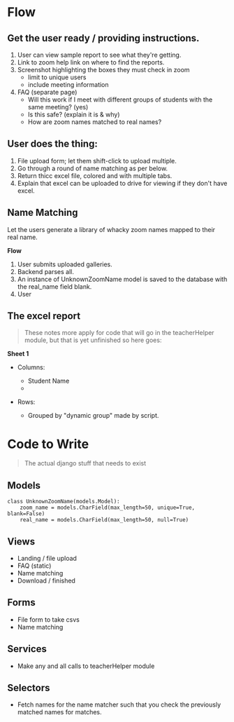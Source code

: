 # Flow

## Get the user ready / providing instructions.

1. User can view sample report to see what they're getting.
2. Link to zoom help link on where to find the reports.
3. Screenshot highlighting the boxes they must check in zoom
    - limit to unique users
    - include meeting information
4. FAQ (separate page)
    - Will this work if I meet with different groups of students with the same meeting? (yes)
    - Is this safe? (explain it is & why)
    - How are zoom names matched to real names?

## User does the thing:

1. File upload form; let them shift-click to upload multiple.
2. Go through a round of name matching as per below.
3. Return thicc excel file, colored and with multiple tabs.
4. Explain that excel can be uploaded to drive for viewing if they don't have
    excel.

## Name Matching

Let the users generate a library of whacky zoom names mapped to their real
name.

**Flow**

1. User submits uploaded galleries.
2. Backend parses all.
3. An instance of UnknownZoomName model is saved to the database with the
    real_name field blank.
4. User 

## The excel report

>These notes more apply for code that will go in the teacherHelper module, but
>that is yet unfinished so here goes:

**Sheet 1**

- Columns:
    - Student Name
    - 

- Rows:
    - Grouped by "dynamic group" made by script.

# Code to Write

>The actual django stuff that needs to exist

## Models

```
class UnknownZoomName(models.Model):
    zoom_name = models.CharField(max_length=50, unique=True, blank=False)
    real_name = models.CharField(max_length=50, null=True)
```

## Views

- Landing / file upload
- FAQ (static)
- Name matching
- Download / finished

## Forms

- File form to take csvs
- Name matching

## Services

- Make any and all calls to teacherHelper module

## Selectors

- Fetch names for the name matcher such that you check the previously matched
    names for matches.

